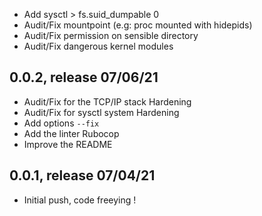 * Add sysctl > fs.suid_dumpable 0
* Audit/Fix mountpoint (e.g: proc mounted with hidepids)
* Audit/Fix permission on sensible directory
* Audit/Fix dangerous kernel modules

## 0.0.2, release 07/06/21
* Audit/Fix for the TCP/IP stack Hardening
* Audit/Fix for sysctl system Hardening
* Add options `--fix`
* Add the linter Rubocop
* Improve the README

## 0.0.1, release 07/04/21
* Initial push, code freeying !

